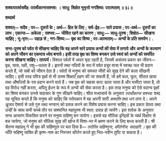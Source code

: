 **शश्वत्परार्थसर्वेह: परार्थैकान्तसश्भव: ।** **साधु: शिक्षेत भूभृत्तो नगशिष्य: परात्मताम् ॥ ३८॥** 

**शब्दार्थ** 

**शश्वत्—** **सदैव** **; पर—** **दूसरों के** **; अर्थ—** **हित के लिए** **; सर्व-ईह:—** **सारे प्रयास** **; पर-अर्थ—** **दूसरों का लाभ** **; एकान्त—** **अकेला** **;** **सश्भव:—** **जीवित रहने का कारण** **; साधु:—** **साधु-पुरुष** **; शिक्षेत—** **सीखना चाहिए** **; भू-भृत्त:—** **पहाड़ से** **; नग-शिष्य:—** **वृक्ष** **का शिष्य** **; पर-आत्मताम्—** **अन्यों के प्रति समर्पण।** **.** 

**सन्त-पुरुष को पर्वत से सीखना चाहिए कि वह अपने सारे प्रयास अन्यों की सेवा में लगाये** **और अन्यों के कल्याण को अपने जीवन का एकमात्र ध्येय बनाये। इसी तरह वृक्ष का शिष्य** **बनकर उसे स्वयं को अन्यों को समर्पित करना सीखना चाहिए।** **तात्पर्य :** विशाल पर्वतों में अपार मृदा रहती है, जिसमें असंलय प्रकार का जीवन—वृक्ष, घास, पक्षी, पशु—पलता है। झरनों तथा नदियों के रूप में पर्वत प्रचुर मात्रा में स्वच्छ जल भी प्रदान करते हैं, जो सबों को जीवन देता है। पर्वतों से मनुष्य को समस्त जीवों को सुख देने की कला सीखनी चाहिए। इसी तरह पवित्र वृक्षों से भी उत्तम शिक्षाएँ ग्रहण की जा सकती हैं, जो हमें फल, फूल, शीतल छाया तथा औषधियों के रस प्रदान करने वाले हैं। जब वृक्ष को सहसा काट डाला जाता है और घसीटा जाता है, तो वह विरोध नहीं करता, अपितु ईंधन के रूप में अन्यों की सेवा करता है। इस तरह मनुष्य को ऐसे वदान्य वृक्षों का शिष्य बनकर उनसे सदाचार के गुण सीखने चाहिए। श्रील मध्वाचार्य के अनुसार *परार्थैकान्त सश्भव:* शब्द यह सूचित करते हैं कि मनुष्य को चाहिए कि परोपकार में वह अपनी सारी *सश्पत्ति* तथा धन लगा दे। अपने अॢजत ऐश्वर्य से उसे गुरु तथा भगवान् को प्रसन्न करने का विशेष प्रयास करना चाहिए। इस प्रकार देवता तथा उन्हीं के साथ सभी सच्चे तौर पर सश्मानित महापुरुष भी स्वत: प्रसन्न हो जायेंगे। इस श्लोक के अनुसार सन्त आचरण विकसित करने पर मनुष्य सहिष्णु बन जायेगा। इससे वह भौतिक इन्द्रियों के व्यर्थ विक्षोभ से बच जायेगा, जो मनुष्य को भौतिक सुख की खोज में विश्व-भर में भ्रमण करने के लिए बाध्य करती हैं। श्री चैतन्य महाप्रभु ने भी वृक्ष की सहिष्णुता पर बल दिया है— *तरोरिव सहिष्णुना, कीर्तनीय: सदाहरि:।*  वृक्ष की भाँति सहिष्णु व्यक्ति ही कृष्ण-नाम का निरन्तर कीर्तन करते हुए नित-नवीन तुष्टि पा सकता है।  